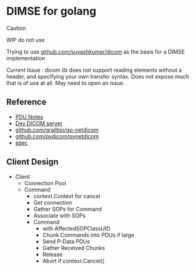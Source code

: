 # DIMSE for golang

>[!CAUTION]
> WIP do not use

Trying to use [github.com/suyashkumar/dicom](http://github.com/suyashkumar/dicom) as the basis for a DIMSE implementation

*Current Issue* : dicom lib does not support reading elements without a header, and specifying
your own transfer syntax. Does not expose much that is of use at all. May need to
open an issue.

## Reference
- [PDU Notes](./docs/pdu.md)
- [Dev DICOM server](https://dicomserver.co.uk/logs/)
- [github.com/grailbio/go-netdicom](https://github.com/grailbio/go-netdicom)
- [github.com/pydicom/pynetdicom](https://github.com/pydicom/pynetdicom/blob/main/pynetdicom/association.py)
- [spec](https://dicom.nema.org/medical/dicom/current/output/chtml/part08/PS3.8.html)

## Client Design

- Client
  - Connection Pool
  - Command
    - context.Context for cancel
    - Get connection
    - Gather SOPs for Command
    - Associate with SOPs
    - Command
      - with AffectedSOPClassUID
      - Chunk Commands into PDUs if large
      - Send P-Data PDUs
      - Gather Received Chunks
      - Release
      - Abort if context.Cancel()
